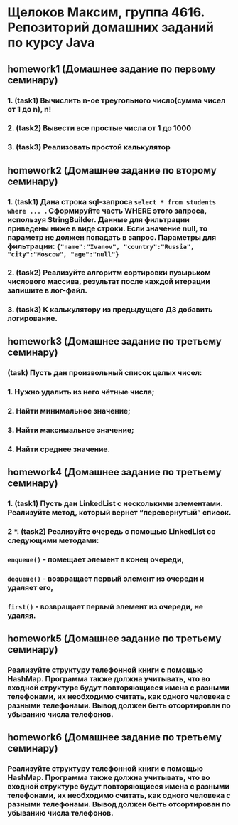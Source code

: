 # Щелоков Максим, группа 4616. Репозиторий домашних заданий по курсу Java

## homework1 (Домашнее задание по первому семинару)
### 1. (task1) Вычислить n-ое треугольного число(сумма чисел от 1 до n), n! 
### 2. (task2) Вывести все простые числа от 1 до 1000 
### 3. (task3) Реализовать простой калькулятор

## homework2 (Домашнее задание по второму семинару) 
### 1. (task1) Дана строка sql-запроса `select * from students where ... `. Сформируйте часть WHERE этого запроса, используя StringBuilder. Данные для фильтрации приведены ниже в виде строки. Если значение null, то параметр не должен попадать в запрос. Параметры для фильтрации: `{"name":"Ivanov", "country":"Russia", "city":"Moscow", "age":"null"}`
### 2. (task2) Реализуйте алгоритм сортировки пузырьком числового массива, результат после каждой итерации запишите в лог-файл. 
### 3. (task3) К калькулятору из предыдущего ДЗ добавить логирование.

## homework3 (Домашнее задание по третьему семинару) 
### (task) Пусть дан произвольный список целых чисел:
### 1. Нужно удалить из него чётные числа;
### 2. Найти минимальное значение;
### 3. Найти максимальное значение;
### 4. Найти среднее значение.

## homework4 (Домашнее задание по третьему семинару) 
### 1. (task1) Пусть дан LinkedList с несколькими элементами. Реализуйте метод, который вернет “перевернутый” список.
### 2 *. (task2) Реализуйте очередь с помощью LinkedList со следующими методами:
### `enqueue()` - помещает элемент в конец очереди,
### `dequeue()` - возвращает первый элемент из очереди и удаляет его,
### `first()` - возвращает первый элемент из очереди, не удаляя.

## homework5 (Домашнее задание по третьему семинару) 
### Реализуйте структуру телефонной книги с помощью HashMap. Программа также должна учитывать, что во входной структуре будут повторяющиеся имена с разными телефонами, их необходимо считать, как одного человека с разными телефонами. Вывод должен быть отсортирован по убыванию числа телефонов.

## homework6 (Домашнее задание по третьему семинару) 
### Реализуйте структуру телефонной книги с помощью HashMap. Программа также должна учитывать, что во входной структуре будут повторяющиеся имена с разными телефонами, их необходимо считать, как одного человека с разными телефонами. Вывод должен быть отсортирован по убыванию числа телефонов.